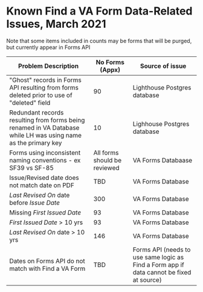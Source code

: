 # Known Find a VA Form Data-Related Issues, March 2021
Note that some items included in counts may be forms that will be purged, but currently appear in Forms API

| Problem Description    | No Forms (Appx)          | Source of issue |
|---------|-------------------|-------------------|
| "Ghost" records in Forms API resulting from forms deleted  prior to use of "deleted" field | 90  | Lighthouse Postgres database
|Redundant records resulting from forms being renamed in VA Database while LH was using name as the primary key | 10 | Lighhouse Postgres database
| Forms using inconsistent naming conventions - ex SF39 vs SF-85 | All forms should be reviewed  | VA Forms Databaase  |
| Issue/Revised date does not match date on PDF | TBD | VA Forms Database
| *Last Revised On* date before *Issue Date* | 300 | VA Forms Database |
| Missing *First Issued Date* | 93 | VA Forms Database |
| *First Issued Date* > 10 yrs | 93 | VA Forms Database |
| *Last Revised On* date > 10 yrs | 146  | VA Forms Database | 
| Dates on Forms API do not match with Find a VA Form | TBD | Forms API (needs to use same logic as Find a Form app if data cannot be fixed at source)|
